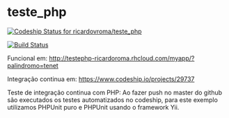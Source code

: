 teste_php
=========

[ ![Codeship Status for ricardovroma/teste_php](https://www.codeship.io/projects/401721c0-ff96-0131-738a-0642fa7005cd/status)](https://www.codeship.io/projects/29737)

[![Build Status](https://travis-ci.org/ricardovroma/teste_php.svg?branch=master)](https://travis-ci.org/ricardovroma/teste_php.svg?branch=master)

Funcional em:
http://testephp-ricardoroma.rhcloud.com/myapp/?palindromo=tenet

Integração continua em:
https://www.codeship.io/projects/29737

Teste de integração continua com PHP:
Ao fazer push no master do github são executados os testes automatizados no codeship, para este exemplo utilizamos PHPUnit puro e PHPUnit usando o framework Yii.